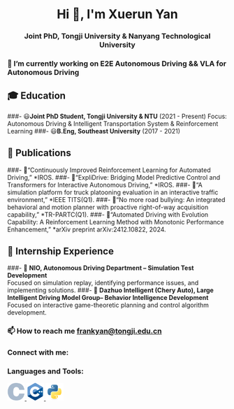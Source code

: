 <h1 align="center">Hi 👋, I'm Xuerun Yan</h1>
<h3 align="center">Joint PhD, Tongji University & Nanyang Technological University</h3>

### 🔭 I’m currently working on **E2E Autonomous Driving && VLA for Autonomous Driving**

## 🎓 Education
###- 😃**Joint PhD Student, Tongji University & NTU** (2021 - Present) 
  Focus: Autonomous Driving & Intelligent Transportation System & Reinforcement Learning
###- 😃**B.Eng, Southeast University** (2017 - 2021)

## 📄 Publications
###- 📝“Continuously Improved Reinforcement Learning for Automated Driving,” *IROS.
###- 📝“ExpliDrive: Bridging Model Predictive Control and Transformers for Interactive Autonomous Driving,” *IROS.
###- 📝“A simulation platform for truck platooning evaluation in an interactive traffic environment,” *IEEE TITS(Q1).
###- 📝“No more road bullying: An integrated behavioral and motion planner with proactive right-of-way acquisition capability,” *TR-PARTC(Q1).
###- 📝“Automated Driving with Evolution Capability: A Reinforcement Learning Method with Monotonic Performance Enhancement,” *arXiv preprint arXiv:2412.10822, 2024.
  
## 💼 Internship Experience
###- 🏢 **NIO, Autonomous Driving Department – Simulation Test Development**  
  Focused on simulation replay, identifying performance issues, and implementing solutions.
###- 🏢 **Dazhuo Intelligent (Chery Auto), Large Intelligent Driving Model Group– Behavior Intelligence Development** 
  Focused on interactive game-theoretic planning and control algorithm development.

### 📫 How to reach me **frankyan@tongji.edu.cn**

<h3 align="left">Connect with me:</h3>
<p align="left">
</p>

<h3 align="left">Languages and Tools:</h3>
<p align="left"> <a href="https://www.cprogramming.com/" target="_blank" rel="noreferrer"> <img src="https://raw.githubusercontent.com/devicons/devicon/master/icons/c/c-original.svg" alt="c" width="40" height="40"/> </a> <a href="https://www.w3schools.com/cpp/" target="_blank" rel="noreferrer"> <img src="https://raw.githubusercontent.com/devicons/devicon/master/icons/cplusplus/cplusplus-original.svg" alt="cplusplus" width="40" height="40"/> </a> <a href="https://www.python.org" target="_blank" rel="noreferrer"> <img src="https://raw.githubusercontent.com/devicons/devicon/master/icons/python/python-original.svg" alt="python" width="40" height="40"/> </a> </p>
